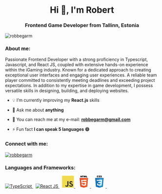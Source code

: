 <h1 align="center">Hi 👋, I'm Robert</h1>
<h3 align="center">Frontend Game Developer from Tallinn, Estonia</h3>

<p align="left"> <img src="https://komarev.com/ghpvc/?username=robbegarm&label=Profile%20views&color=0e75b6&style=flat" alt="robbegarm" /> </p>

<h3 align="left">About me:</h3>
<p align="left">Passionate Frontend Developer with a strong proficiency in Typescript, Javascript, and React JS, coupled with extensive hands-on experience within the iGaming industry. Known for a dedicated approach to creating exceptional user interfaces and engaging user experiences. A reliable team player committed to consistently meeting deadlines and exceeding project expectations. In addition to my expertise in game development, I possess versatile skills in designing, building, and deploying websites.
</p>

- 💡 I’m currently improving my **React.js** skills

- 💬 Ask me about **anything**

- 📧 You can reach me at my e-mail: **robbegarm@gmail.com**

- ⚡ Fun fact **I can speak 5 languages 😄**

<h3 align="left">Connect with me:</h3>
<p align="left">
<a href="https://linkedin.com/in/robbegarm" target="blank"><img align="center" src="https://raw.githubusercontent.com/rahuldkjain/github-profile-readme-generator/master/src/images/icons/Social/linked-in-alt.svg" alt="robbegarm" height="30" width="40" /></a>
</p>

<h3 align="left">Languages and Frameworks:</h3>

<p align="left"> 
<a href="https://www.typescriptlang.org/" target="_blank" rel="noreferrer">  
<img src="https://upload.wikimedia.org/wikipedia/commons/thumb/4/4c/Typescript_logo_2020.svg/512px-Typescript_logo_2020.svg.png?20210506173343" alt="TypeScript" title="TypeScript" width="40" height="40"/> </a> 
  &nbsp;
<a href="https://reactjs.org/" target="_blank" rel="noreferrer">  
<img src="https://cdn.freebiesupply.com/logos/large/2x/react-1-logo-png-transparent.png" alt="React JS" title="React JS" width="40" height="40"/> </a> 
  &nbsp;
<a href="https://developer.mozilla.org/en-US/docs/Web/JavaScript" target="_blank" rel="noreferrer">  
<img src="https://raw.githubusercontent.com/devicons/devicon/master/icons/javascript/javascript-original.svg" alt="JavaScript" title="JavaScript" width="40" height="40"/> </a> 
  &nbsp;
<a href="https://developer.mozilla.org/en-US/docs/Web/HTML" target="_blank" rel="noreferrer">
<img src="https://raw.githubusercontent.com/devicons/devicon/master/icons/html5/html5-original-wordmark.svg" alt="HTML5" title="HTML5" width="40" height="40"/> </a>
  &nbsp;
<a href="https://developer.mozilla.org/en-US/docs/Web/CSS" target="_blank" rel="noreferrer">  
<img src="https://raw.githubusercontent.com/devicons/devicon/master/icons/css3/css3-original-wordmark.svg" alt="CSS3" title="CSS3" width="40" height="40"/> </a>
  &nbsp;
</p>

<!-- ![RobBegArm's GitHub stats](https://github-readme-stats.vercel.app/api?username=RobBegArm&theme=tokyonight&show_icons=true&count_private=true) -->
